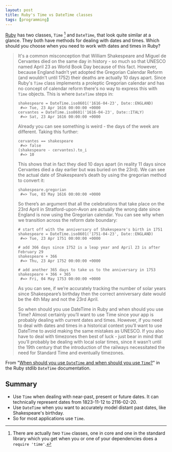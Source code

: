 ```yaml
---
layout: post
title: Ruby's Time vs DateTime classes
tags: [programming]
---
```


[Ruby](https://www.ruby-lang.org/) has two classes, `Time` [^1] and `DateTime`, that look quite similar at a glance. They both have methods for dealing with dates and times. Which should you choose when you need to work with dates and times in Ruby?

> It's a common misconception that William Shakespeare and Miguel de Cervantes died on the same day in history - so much so that UNESCO named April 23 as World Book Day because of this fact. However, because England hadn’t yet adopted the Gregorian Calendar Reform (and wouldn't until 1752) their deaths are actually 10 days apart. Since Ruby's `Time` class implements a proleptic Gregorian calendar and has no concept of calendar reform there's no way to express this with `Time` objects. This is where `DateTime` steps in:
>
>     shakespeare = DateTime.iso8601('1616-04-23', Date::ENGLAND)
>      #=> Tue, 23 Apr 1616 00:00:00 +0000
>     cervantes = DateTime.iso8601('1616-04-23', Date::ITALY)
>      #=> Sat, 23 Apr 1616 00:00:00 +0000
>
> Already you can see something is weird - the days of the week are different. Taking this further:
>
>     cervantes == shakespeare
>      #=> false
>     (shakespeare - cervantes).to_i
>      #=> 10
>
> This shows that in fact they died 10 days apart (in reality 11 days since Cervantes died a day earlier but was buried on the 23rd). We can see the actual date of Shakespeare’s death by using the gregorian method to convert it:
>
>     shakespeare.gregorian
>      #=> Tue, 03 May 1616 00:00:00 +0000
> So there’s an argument that all the celebrations that take place on the 23rd April in Stratford-upon-Avon are actually the wrong date since England is now using the Gregorian calendar. You can see why when we transition across the reform date boundary:
>
>     # start off with the anniversary of Shakespeare's birth in 1751
>     shakespeare = DateTime.iso8601('1751-04-23', Date::ENGLAND)
>      #=> Tue, 23 Apr 1751 00:00:00 +0000
>
>     # add 366 days since 1752 is a leap year and April 23 is after February 29
>     shakespeare + 366
>      #=> Thu, 23 Apr 1752 00:00:00 +0000
>
>     # add another 365 days to take us to the anniversary in 1753
>     shakespeare + 366 + 365
>      #=> Fri, 04 May 1753 00:00:00 +0000
>
> As you can see, if we’re accurately tracking the number of solar years since Shakespeare’s birthday then the correct anniversary date would be the 4th May and not the 23rd April.
>
> So when should you use DateTime in Ruby and when should you use Time? Almost certainly you’ll want to use Time since your app is probably dealing with current dates and times. However, if you need to deal with dates and times in a historical context you’ll want to use DateTime to avoid making the same mistakes as UNESCO. If you also have to deal with timezones then best of luck - just bear in mind that you’ll probably be dealing with local solar times, since it wasn’t until the 19th century that the introduction of the railways necessitated the need for Standard Time and eventually timezones.

From "[When should you use `DateTime` and when should you use `Time`?](https://ruby-doc.org/stdlib-2.7.0/libdoc/date/rdoc/DateTime.html#class-DateTime-label-When+should+you+use+DateTime+and+when+should+you+use+Time-3F)" in the Ruby stdlib `DateTime` documentation.

## Summary

- Use `Time` when dealing with near-past, present or future dates. It can technically represent dates from 1823-11-12 to 2116-02-20.
- Use `DateTime` when you want to accurately model distant past dates, like Shakespeare's birthday.
- So for most applications use `Time`.

[^1]: There are actually _two_ `Time` classes, one in core and one in the standard library which you get when you or one of your dependencies does a `require 'time'`.
